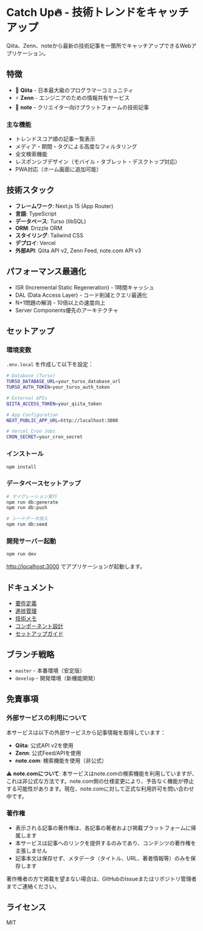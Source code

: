 # Catch Up🔥 - 技術トレンドをキャッチアップ

Qiita、Zenn、noteから最新の技術記事を一箇所でキャッチアップできるWebアプリケーション。

## 特徴

- 📗 **Qiita** - 日本最大級のプログラマーコミュニティ
- ⚡ **Zenn** - エンジニアのための情報共有サービス
- 📝 **note** - クリエイター向けプラットフォームの技術記事

### 主な機能

- トレンドスコア順の記事一覧表示
- メディア・期間・タグによる高度なフィルタリング
- 全文検索機能
- レスポンシブデザイン（モバイル・タブレット・デスクトップ対応）
- PWA対応（ホーム画面に追加可能）

## 技術スタック

- **フレームワーク**: Next.js 15 (App Router)
- **言語**: TypeScript
- **データベース**: Turso (libSQL)
- **ORM**: Drizzle ORM
- **スタイリング**: Tailwind CSS
- **デプロイ**: Vercel
- **外部API**: Qiita API v2, Zenn Feed, note.com API v3

## パフォーマンス最適化

- ISR (Incremental Static Regeneration) - 1時間キャッシュ
- DAL (Data Access Layer) - コード削減とクエリ最適化
- N+1問題の解消 - 10倍以上の速度向上
- Server Components優先のアーキテクチャ

## セットアップ

### 環境変数

`.env.local` を作成して以下を設定：

```bash
# Database (Turso)
TURSO_DATABASE_URL=your_turso_database_url
TURSO_AUTH_TOKEN=your_turso_auth_token

# External APIs
QIITA_ACCESS_TOKEN=your_qiita_token

# App Configuration
NEXT_PUBLIC_APP_URL=http://localhost:3000

# Vercel Cron Jobs
CRON_SECRET=your_cron_secret
```

### インストール

```bash
npm install
```

### データベースセットアップ

```bash
# マイグレーション実行
npm run db:generate
npm run db:push

# シードデータ投入
npm run db:seed
```

### 開発サーバー起動

```bash
npm run dev
```

[http://localhost:3000](http://localhost:3000) でアプリケーションが起動します。

## ドキュメント

- [要件定義](./docs/requirement.md)
- [進捗管理](./docs/progress.md)
- [技術メモ](./docs/technical-notes.md)
- [コンポーネント設計](./docs/component-design.md)
- [セットアップガイド](./docs/setup.md)

## ブランチ戦略

- `master` - 本番環境（安定版）
- `develop` - 開発環境（新機能開発）

## 免責事項

### 外部サービスの利用について

本サービスは以下の外部サービスから記事情報を取得しています：

- **Qiita**: 公式API v2を使用
- **Zenn**: 公式Feed/APIを使用
- **note.com**: 検索機能を使用（非公式）

⚠️ **note.comについて**:
本サービスはnote.comの検索機能を利用していますが、これは非公式な方法です。note.com側の仕様変更により、予告なく機能が停止する可能性があります。現在、note.comに対して正式な利用許可を問い合わせ中です。

### 著作権

- 表示される記事の著作権は、各記事の著者および掲載プラットフォームに帰属します
- 本サービスは記事へのリンクを提供するのみであり、コンテンツの著作権を主張しません
- 記事本文は保存せず、メタデータ（タイトル、URL、著者情報等）のみを保存します

著作権者の方で掲載を望まない場合は、GitHubのIssueまたはリポジトリ管理者までご連絡ください。

## ライセンス

MIT
